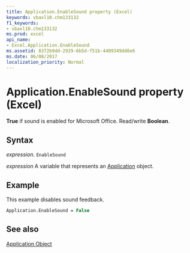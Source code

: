 ```yaml
---
title: Application.EnableSound property (Excel)
keywords: vbaxl10.chm133132
f1_keywords:
- vbaxl10.chm133132
ms.prod: excel
api_name:
- Excel.Application.EnableSound
ms.assetid: 8372b9dd-2929-6b5d-f51b-4409349dd6e6
ms.date: 06/08/2017
localization_priority: Normal
---
```



# Application.EnableSound property (Excel)

 **True** if sound is enabled for Microsoft Office. Read/write **Boolean**.


## Syntax

_expression_. `EnableSound`

_expression_ A variable that represents an [Application](Excel.Application-graph-property.md) object.


## Example

This example disables sound feedback.


```vb
Application.EnableSound = False
```


## See also


[Application Object](Excel.Application(object).md)

